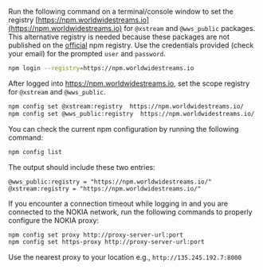 Run the following command on a terminal/console window to set the registry [https://npm.worldwidestreams.io](https://npm.worldwidestreams.io) for `@xstream` and `@wws_public` packages. This alternative registry is needed because these packages are not published on the [official]( https://registry.npmjs.org) npm registry. Use the credentials provided (check your email) for the prompted `user` and `password`.
```bash
npm login --registry=https://npm.worldwidestreams.io
```
After logged into https://npm.worldwidestreams.io, set the scope registry for `@xstream` and `@wws_public`.
```bash
npm config set @xstream:registry  https://npm.worldwidestreams.io/
npm config set @wws_public:registry  https://npm.worldwidestreams.io/
```
You can check the current npm configuration by running the following command:
```bash
npm config list
```
The output should include these two entries:

``` 
@wws_public:registry = "https://npm.worldwidestreams.io/" 
@xstream:registry = "https://npm.worldwidestreams.io/" 
```
If you encounter a connection timeout while logging in and you are connected to the NOKIA network,
run the following commands to properly configure the NOKIA proxy:
```bash 
npm config set proxy http://proxy-server-url:port
npm config set https-proxy http://proxy-server-url:port
```
Use the nearest proxy to your location e.g., `http://135.245.192.7:8000`



